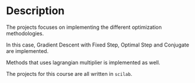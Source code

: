 # Description
The projects focuses on implementing the different optimization methodologies.

In this case, Gradient Descent with Fixed Step, Optimal Step and Conjugate are implemented.

Methods that uses lagrangian multiplier is implemented as well.



The projects for this course are all written in `scilab`.
